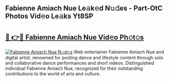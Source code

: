 ## Fabienne Amiach Nue Le𝚊k𝚎d N𝚞𝚍es - Part-OtC Photos Vid𝚎o Le𝚊ks Yt8SP

# <h2><a href="http://fb9ydy0.evod.top/?m=Fabienne+Amiach+Nue">🔗 👉🔴 Fabienne Amiach Nue Vid𝚎o Ph𝚘t𝚘s</a></h2>

[![Fabienne Amiach Nue N𝚞d𝚎s](https://i.imgur.com/8V9OHl7.gif)](http://fb9ydy0.evod.top/?m=Fabienne+Amiach+Nue)
Web entertainer Fabienne Amiach Nue and digital artist, renowned for posting dance and lifestyle content through solo and collaborative dance performances and short videos. Distinguished individual Fabienne Amiach Nue, recognized for their outstanding contributions to the world of arts and culture. 
